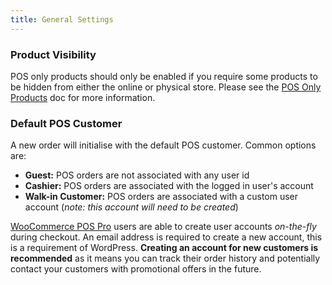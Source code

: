 ```yaml
---
title: General Settings
---
```


### Product Visibility

POS only products should only be enabled if you require some products to be hidden from either the online or physical store. 
Please see the [POS Only Products](/products/pos-only-products.html) doc for more information.

### Default POS Customer

A new order will initialise with the default POS customer. Common options are:
 
* **Guest:** POS orders are not associated with any user id
* **Cashier:** POS orders are associated with the logged in user's account
* **Walk-in Customer:** POS orders are associated with a custom user account (_note: this account will need to be created_)

[WooCommerce POS Pro](https://wcpos.com/pro) users are able to create user accounts _on-the-fly_ during checkout. 
An email address is required to create a new account, this is a requirement of WordPress. 
**Creating an account for new customers is recommended** as it means you can track their order history and potentially contact your customers with promotional offers in the future. 